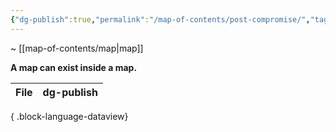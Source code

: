 ```yaml
---
{"dg-publish":true,"permalink":"/map-of-contents/post-compromise/","tags":["map"]}
---
```


~ [[map-of-contents/map\|map]]

**A map can exist inside a map.**

| File | dg-publish |
| ---- | ---------- |

{ .block-language-dataview}



